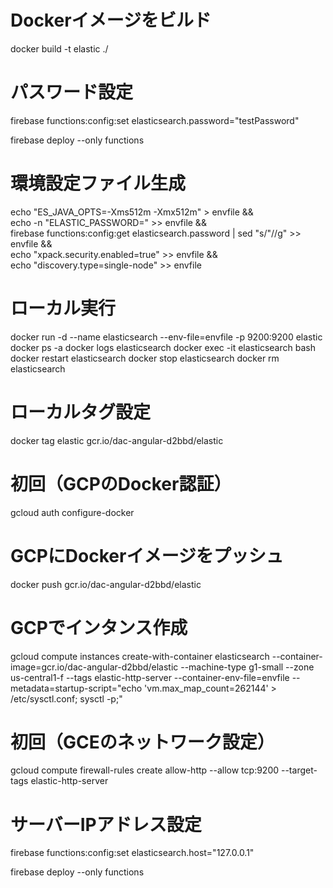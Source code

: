 # Dockerイメージをビルド
docker build -t elastic ./

# パスワード設定
firebase functions:config:set elasticsearch.password="testPassword"

firebase deploy --only functions

# 環境設定ファイル生成
echo "ES_JAVA_OPTS=-Xms512m -Xmx512m" > envfile && \
  echo -n "ELASTIC_PASSWORD=" >> envfile && \
  firebase functions:config:get elasticsearch.password | sed "s/\"//g" >> envfile && \
  echo "xpack.security.enabled=true" >> envfile && \
  echo "discovery.type=single-node" >> envfile

# ローカル実行
docker run -d --name elasticsearch --env-file=envfile -p 9200:9200 elastic
docker ps -a
docker logs elasticsearch
docker exec -it elasticsearch bash
docker restart elasticsearch
docker stop elasticsearch
docker rm elasticsearch

# ローカルタグ設定
docker tag elastic gcr.io/dac-angular-d2bbd/elastic

# 初回（GCPのDocker認証）
gcloud auth configure-docker

# GCPにDockerイメージをプッシュ
docker push gcr.io/dac-angular-d2bbd/elastic

# GCPでインタンス作成
gcloud compute instances create-with-container elasticsearch --container-image=gcr.io/dac-angular-d2bbd/elastic --machine-type g1-small --zone us-central1-f --tags elastic-http-server --container-env-file=envfile --metadata=startup-script="echo 'vm.max_map_count=262144' > /etc/sysctl.conf; sysctl -p;"

# 初回（GCEのネットワーク設定）
gcloud compute firewall-rules create allow-http --allow tcp:9200 --target-tags elastic-http-server

# サーバーIPアドレス設定
firebase functions:config:set elasticsearch.host="127.0.0.1"

firebase deploy --only functions
